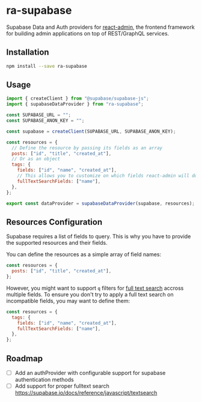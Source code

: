 # ra-supabase

Supabase Data and Auth providers for [react-admin](https://github.com/marmelab/react-admin), the frontend framework for building admin applications on top of REST/GraphQL services.

## Installation

```sh
npm install --save ra-supabase
```

## Usage

```jsx
import { createClient } from "@supabase/supabase-js";
import { supabaseDataProvider } from "ra-supabase";

const SUPABASE_URL = "";
const SUPABASE_ANON_KEY = "";

const supabase = createClient(SUPABASE_URL, SUPABASE_ANON_KEY);

const resources = {
  // Define the resource by passing its fields as an array
  posts: ["id", "title", "created_at"],
  // Or as an object
  tags: {
    fields: ["id", "name", "created_at"],
    // This allows you to customize on which fields react-admin will do a full-text search
    fullTextSearchFields: ["name"],
  },
};

export const dataProvider = supabaseDataProvider(supabase, resources);
```

## Resources Configuration

Supabase requires a list of fields to query. This is why you have to provide the supported resources and their fields.

You can define the resources as a simple array of field names:

```jsx
const resources = {
  posts: ["id", "title", "created_at"],
};
```

However, you might want to support `q` filters for [full text search](https://marmelab.com/react-admin/List.html#full-text-search) accross multiple fields. To ensure you don't try to apply a full text search on incompatible fields, you may want to define them:

```jsx
const resources = {
  tags: {
    fields: ["id", "name", "created_at"],
    fullTextSearchFields: ["name"],
  },
};
```

## Roadmap

- [ ] Add an authProvider with configurable support for supabase authentication methods
- [ ] Add support for proper fulltext search https://supabase.io/docs/reference/javascript/textsearch
